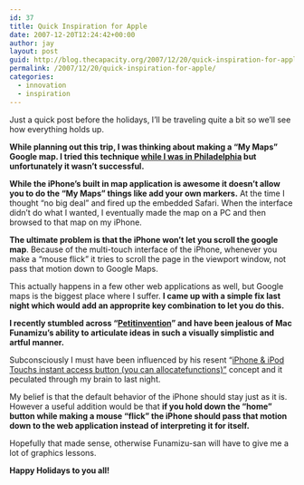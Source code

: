 ```yaml
---
id: 37
title: Quick Inspiration for Apple
date: 2007-12-20T12:24:42+00:00
author: jay
layout: post
guid: http://blog.thecapacity.org/2007/12/20/quick-inspiration-for-apple/
permalink: /2007/12/20/quick-inspiration-for-apple/
categories:
  - innovation
  - inspiration
---
```

Just a quick post before the holidays, I&#8217;ll be traveling quite a bit so we&#8217;ll see how everything holds up.

**While planning out this trip, I was thinking about making a &#8220;My Maps&#8221; Google map. I tried this technique [while I was in Philadelphia](http://blog.thecapacity.org/2007/11/21/step-by-step/ "Step by Step") but unfortunately it wasn&#8217;t successful.**

**While the iPhone&#8217;s built in map application is awesome it doesn&#8217;t allow you to do the &#8220;My Maps&#8221; things like add your own markers.** At the time I thought &#8220;no big deal&#8221; and fired up the embedded Safari. When the interface didn&#8217;t do what I wanted, I eventually made the map on a PC and then browsed to that map on my iPhone.

**The ultimate problem is that the iPhone won&#8217;t let you scroll the google map**. Because of the multi-touch interface of the iPhone, whenever you make a &#8220;mouse flick&#8221; it tries to scroll the page in the viewport window, not pass that motion down to Google Maps.

This actually happens in a few other web applications as well, but Google maps is the biggest place where I suffer. **I came up with a simple fix last night which would add an approprite key combination to let you do this.**

**I recently stumbled across &#8220;[Petitinvention](http://petitinvention.wordpress.com "Petitinvention")&#8221; and have been jealous of Mac Funamizu&#8217;s ability to articulate ideas in such a visually simplistic and artful manner.**

Subconsciously I must have been influenced by his resent &#8220;[iPhone & iPod Touchs instant access button (you can allocatefunctions)&#8221;](http://petitinvention.wordpress.com/2007/12/20/iphone-ipod-touchs-instant-access-button-you-can-allocate-functions/) concept and it peculated through my brain to last night.

My belief is that the default behavior of the iPhone should stay just as it is. However a useful addition would be that **if you hold down the &#8220;home&#8221; button while making a mouse &#8220;flick&#8221; the iPhone should pass that motion down to the web application instead of interpreting it for itself.**

Hopefully that made sense, otherwise Funamizu-san will have to give me a lot of graphics lessons.

**Happy Holidays to you all!**